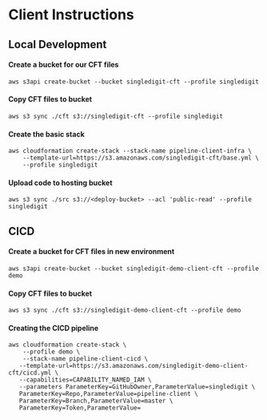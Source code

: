 # Client Instructions

## Local Development

#### Create a bucket for our CFT files
	aws s3api create-bucket --bucket singledigit-cft --profile singledigit
		
#### Copy CFT files to bucket
	aws s3 sync ./cft s3://singledigit-cft --profile singledigit
	
#### Create the basic stack
	aws cloudformation create-stack --stack-name pipeline-client-infra \
		--template-url=https://s3.amazonaws.com/singledigit-cft/base.yml \
		--profile singledigit
		
#### Upload code to hosting bucket
	aws s3 sync ./src s3://<deploy-bucket> --acl 'public-read' --profile singledigit
	
## CICD
#### Create a bucket for CFT files in new environment
	aws s3api create-bucket --bucket singledigit-demo-client-cft --profile demo
	
#### Copy CFT files to bucket
	aws s3 sync ./cft s3://singledigit-demo-client-cft --profile demo	
	
#### Creating the CICD pipeline
	aws cloudformation create-stack \
		--profile demo \
		--stack-name pipeline-client-cicd \
       --template-url=https://s3.amazonaws.com/singledigit-demo-client-cft/cicd.yml \
       --capabilities=CAPABILITY_NAMED_IAM \
       --parameters ParameterKey=GitHubOwner,ParameterValue=singledigit \
       ParameterKey=Repo,ParameterValue=pipeline-client \
       ParameterKey=Branch,ParameterValue=master \
       ParameterKey=Token,ParameterValue=